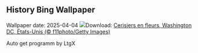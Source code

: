 ## History Bing Wallpaper
Wallpaper date: 2025-04-04
![](https://www.bing.com/th?id=OHR.CherryBlossomDC_FR-FR9055412719_UHD.jpg&w=1000)Download: [Cerisiers en fleurs, Washington DC, États-Unis (© f11photo/Getty Images)](https://www.bing.com/th?id=OHR.CherryBlossomDC_FR-FR9055412719_UHD.jpg)

Auto get programm by LtgX
